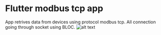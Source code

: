 # Flutter modbus tcp app
App retrives data from devices using protocol modbus tcp. 
All connection going through socket using BLOC.
![alt text](https://i.ibb.co/jWLYPR5/mdb.jpg)
